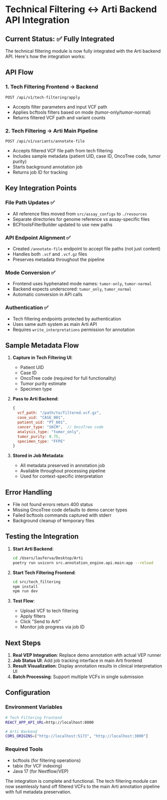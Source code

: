 # Technical Filtering <-> Arti Backend API Integration

## Current Status: ✅ Fully Integrated

The technical filtering module is now fully integrated with the Arti backend API. Here's how the integration works:

## API Flow

### 1. **Tech Filtering Frontend -> Backend**
```
POST /api/v1/tech-filtering/apply
```
- Accepts filter parameters and input VCF path
- Applies bcftools filters based on mode (tumor-only/tumor-normal)
- Returns filtered VCF path and variant counts

### 2. **Tech Filtering -> Arti Main Pipeline**
```
POST /api/v1/variants/annotate-file
```
- Accepts filtered VCF file path from tech filtering
- Includes sample metadata (patient UID, case ID, OncoTree code, tumor purity)
- Starts background annotation job
- Returns job ID for tracking

## Key Integration Points

### File Path Updates ✅
- All reference files moved from `src/assay_configs` to `./resources`
- Separate directories for genome reference vs assay-specific files
- BCFtoolsFilterBuilder updated to use new paths

### API Endpoint Alignment ✅
- Created `/annotate-file` endpoint to accept file paths (not just content)
- Handles both `.vcf` and `.vcf.gz` files
- Preserves metadata throughout the pipeline

### Mode Conversion ✅
- Frontend uses hyphenated mode names: `tumor-only`, `tumor-normal`
- Backend expects underscored: `tumor_only`, `tumor_normal`
- Automatic conversion in API calls

### Authentication ✅
- Tech filtering endpoints protected by authentication
- Uses same auth system as main Arti API
- Requires `write_interpretations` permission for annotation

## Sample Metadata Flow

1. **Capture in Tech Filtering UI**:
   - Patient UID
   - Case ID
   - OncoTree code (required for full functionality)
   - Tumor purity estimate
   - Specimen type

2. **Pass to Arti Backend**:
   ```javascript
   {
     vcf_path: "/path/to/filtered.vcf.gz",
     case_uid: "CASE_001",
     patient_uid: "PT_001",
     cancer_type: "SKCM",  // OncoTree code
     analysis_type: "tumor_only",
     tumor_purity: 0.75,
     specimen_type: "FFPE"
   }
   ```

3. **Stored in Job Metadata**:
   - All metadata preserved in annotation job
   - Available throughout processing pipeline
   - Used for context-specific interpretation

## Error Handling

- File not found errors return 400 status
- Missing OncoTree code defaults to demo cancer types
- Failed bcftools commands captured with stderr
- Background cleanup of temporary files

## Testing the Integration

1. **Start Arti Backend**:
   ```bash
   cd /Users/lauferva/Desktop/Arti
   poetry run uvicorn src.annotation_engine.api.main:app --reload
   ```

2. **Start Tech Filtering Frontend**:
   ```bash
   cd src/tech_filtering
   npm install
   npm run dev
   ```

3. **Test Flow**:
   - Upload VCF to tech filtering
   - Apply filters
   - Click "Send to Arti"
   - Monitor job progress via job ID

## Next Steps

1. **Real VEP Integration**: Replace demo annotation with actual VEP runner
2. **Job Status UI**: Add job tracking interface in main Arti frontend
3. **Result Visualization**: Display annotation results in clinical interpretation UI
4. **Batch Processing**: Support multiple VCFs in single submission

## Configuration

### Environment Variables
```bash
# Tech Filtering Frontend
REACT_APP_API_URL=http://localhost:8000

# Arti Backend
CORS_ORIGINS=["http://localhost:5173", "http://localhost:3000"]
```

### Required Tools
- bcftools (for filtering operations)
- tabix (for VCF indexing)
- Java 17 (for Nextflow/VEP)

The integration is complete and functional. The tech filtering module can now seamlessly hand off filtered VCFs to the main Arti annotation pipeline with full metadata preservation.